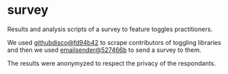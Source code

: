 # survey

Results and analysis scripts of a survey to feature toggles practitioners.

We used [githubdisco@fd94b42](https://github.com/elhoyos/githubdisco/tree/fd94b42ff19a196514c8def7a45332c251916d69) to scrape contributors of toggling libraries and then we used [emailsender@527466b](https://github.com/elhoyos/emailsender/tree/527466bd879c7a18b60f6d51c891c0953334c8c0) to send a survey to them.

The results were anonymyzed to respect the privacy of the respondants.
